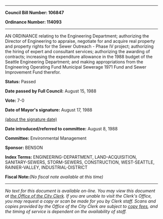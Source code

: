 

********

**Council Bill Number: 106847**
   
**Ordinance Number: 114093**
********

 AN ORDINANCE relating to the Engineering Department; authorizing the Director of Engineering to appraise, negotiate for and acquire real property and property rights for the Sewer Outreach - Phase IV project; authorizing the hiring of expert and consultant services; authorizing the awarding of contracts; increasing the expenditure allowance in the 1988 budget of the Seattle Engineering Department; and making appropriations from the Engineering Operating Fund Municipal Sewerage 1971 Fund and Sewer Improvement Fund therefor.

**Status:** Passed
   
**Date passed by Full Council:** August 15, 1988
   
**Vote:** 7-0
   
**Date of Mayor's signature:** August 17, 1988
   
[(about the signature date)](/~public/approvaldate.htm)
   
   
   
**Date introduced/referred to committee:** August 8, 1988
   
**Committee:** Environmental Management
   
**Sponsor:** BENSON
   
   
**Index Terms:** ENGINEERING-DEPARTMENT, LAND-ACQUISITION, SANITARY-SEWERS, STORM-SEWERS, CONSTRUCTION, WEST-SEATTLE, RAINIER-VALLEY, INDUSTRIAL-DISTRICT

**Fiscal Note:**_(No fiscal note available at this time)_
********

_No text for this document is available on-line. You may view this document at [the Office of the City Clerk](http://www.seattle.gov/leg/clerk/contactUs.htm). If you are unable to visit the Clerk's Office, you may request a copy or scan be made for you by Clerk staff. Scans and copies provided by the Office of the City Clerk are subject to [copy fees](http://clerk.seattle.gov/~public/clerkfees.htm), and the timing of service is dependent on the availability of staff._

